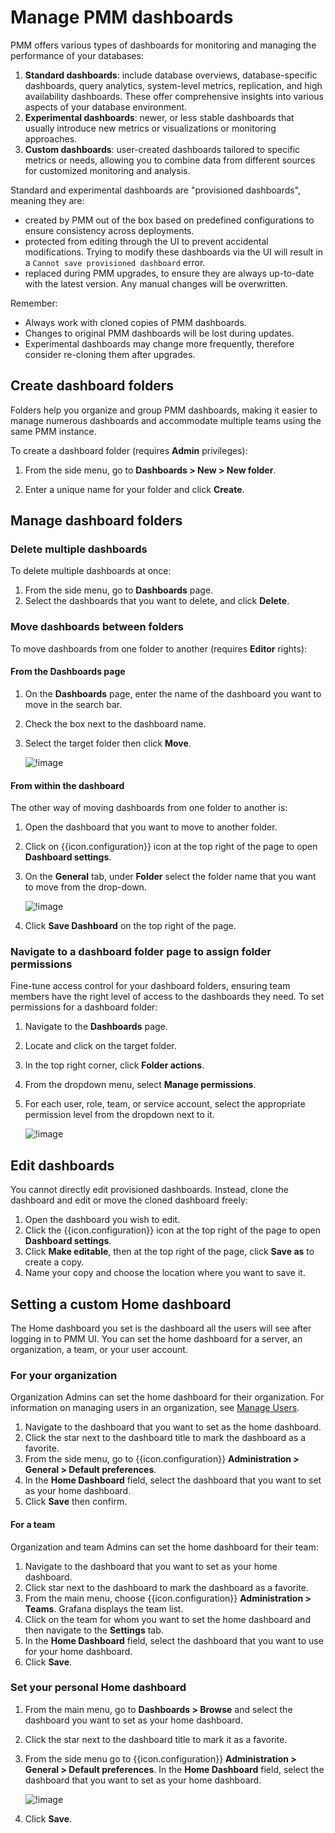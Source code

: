 # Manage PMM dashboards

PMM offers various types of dashboards for monitoring and managing the performance of your databases:

1. **Standard dashboards**: include database overviews, database-specific dashboards, query analytics, system-level metrics, replication, and high availability dashboards. These offer comprehensive insights into various aspects of your database environment.
2. **Experimental dashboards**: newer, or less stable dashboards that usually introduce new metrics or visualizations or monitoring approaches.
3. **Custom dashboards**: user-created dashboards tailored to specific metrics or needs, allowing you to combine data from different sources for customized monitoring and analysis.

Standard and experimental dashboards are "provisioned dashboards", meaning they are:

- created by PMM out of the box based on predefined configurations to ensure consistency across deployments.
- protected from editing through the UI to prevent accidental modifications. Trying to modify these dashboards via the UI will result in a `Cannot save provisioned dashboard` error.
- replaced during PMM upgrades, to ensure they are always up-to-date with the latest version. Any manual changes will be overwritten.

Remember:

- Always work with cloned copies of PMM dashboards.
- Changes to original PMM dashboards will be lost during updates.
- Experimental dashboards may change more frequently, therefore consider re-cloning them after upgrades.

## Create dashboard folders

Folders help you organize and group PMM dashboards, making it easier to manage numerous dashboards and accommodate multiple teams using the same PMM instance.

To create a dashboard folder (requires **Admin** privileges):

1. From the side menu, go to <i class="uil uil-plus"></i> **Dashboards > New > New folder**.

2. Enter a unique name for your folder and click **Create**.

## Manage dashboard folders

### Delete multiple dashboards

To delete multiple dashboards at once:

1. From the side menu, go to <i class="uil uil-apps"></i> **Dashboards** page.
2. Select the dashboards that you want to delete, and click **Delete**.

### Move dashboards between folders

To move dashboards from one folder to another (requires **Editor** rights):

#### From the Dashboards page

1. On the **Dashboards** page, enter the name of the dashboard you want to move in the search bar.
2. Check the box next to the dashboard name.
3. Select the target folder then click **Move**.

    ![!image](../../images/PMM_Move_dashboards.png)

#### From within the dashboard

The other way of moving dashboards from one folder to another is:

1. Open the dashboard that you want to move to another folder.
2. Click on {{icon.configuration}} icon at the top right of the page to open **Dashboard settings**.
3. On the **General** tab, under **Folder** select the folder name that you want to move from the drop-down.

    ![!image](../../images/PMM_Move_dashboards-way2.png)

4. Click **Save Dashboard** on the top right of the page.

### Navigate to a dashboard folder page to assign folder permissions

Fine-tune access control for your dashboard folders, ensuring team members have the right level of access to the dashboards they need. To set permissions for a dashboard folder:

1. Navigate to the **Dashboards** page.
2. Locate and click on the target folder.
3. In the top right corner, click **Folder actions**.
4. From the dropdown menu, select **Manage permissions**.
5. For each user, role, team, or service account, select the appropriate permission level from the dropdown next to it.

    ![!image](../../images/PMM_Permissions_dashboards_folder.png)

## Edit dashboards

You cannot directly edit provisioned dashboards. Instead, clone the dashboard and edit or move the cloned dashboard freely: 

1. Open the dashboard you wish to edit.
2. Click the {{icon.configuration}} icon at the top right of the page to open **Dashboard settings**.
3. Click **Make editable**, then at the top right of the page, click **Save as** to create a copy.
4. Name your copy and choose the location where you want to save it.

## Setting a custom Home dashboard

The Home dashboard you set is the dashboard all the users will see after logging in to PMM UI. You can set the home dashboard for a server, an organization, a team, or your user account.

### For your organization

Organization Admins can set the home dashboard for their organization. For information on managing users in an organization, see [Manage Users](../../pmm-admin/manage-users/index.md).

1. Navigate to the dashboard that you want to set as the home dashboard.
2. Click the <i class="uil uil-star"></i> star next to the dashboard title to mark the dashboard as a favorite.
3. From the side menu, go to {{icon.configuration}} **Administration > General > Default preferences**.
4. In the **Home Dashboard** field, select the dashboard that you want to set as your home dashboard.
5. Click **Save** then confirm.

#### For a team

Organization and team Admins can set the home dashboard for their team:

1. Navigate to the dashboard that you want to set as your home dashboard.
2. Click <i class="uil uil-star"></i> star next to the dashboard to mark the dashboard as a favorite.
3. From the main menu, choose {{icon.configuration}} **Administration > Teams**. Grafana displays the team list.
4. Click on the team for whom you want to set the home dashboard and then navigate to the **Settings** tab.
5. In the **Home Dashboard** field, select the dashboard that you want to use for your home dashboard.
6. Click **Save**.

### Set your personal Home dashboard

1. From the main menu, go to <i class="uil uil-apps"></i> **Dashboards > Browse** and select the dashboard you want to set as your home dashboard.
2. Click the <i class="uil uil-star"></i> star next to the dashboard title to mark it as a favorite.
3. From the side menu go to {{icon.configuration}} **Administration > General > Default preferences**. In the **Home Dashboard** field, select the dashboard that you want to set as your home dashboard.

    ![!image](../../images/PMM_set_home_dashboard.png)

4. Click **Save**.
